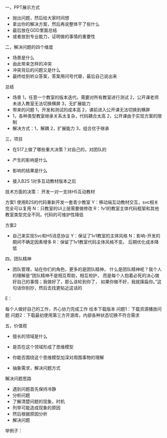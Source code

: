 一，PPT展示方式

* 抛出问题，然后给大家时间想
* 拿出你的解决方案，然后再说整体干了些什么
* 最后放在GDD里面总结
* 或者放到专业能力，证明做的事情的重要性

二，解决问题的四个维度

* 场景是什么
* 由此带来怎样的冲突
* 冲突背后的问题又是什么
* 最终给到听众答案，答案用问号代替，最后自己说出来

总结

* 场景 1，任意一个教室的版本迭代，需要对所有教室进行测试 2，公开课老师未进入教室无法切换横屏 3，无扩展能力
* 带来的问题 1，开发和测试的成本高 2，课前进入公开课无法切换到横屏
* 1，各种类型教室继承关系太复杂，代码耦合太高 2，公开课由于实现方案的限制
* 解决方式：1，解耦 2，扩展能力 3，组合优于继承

三，项目

* 在517上做了哪些重大决策？对自己的，对团队的
* 产生的影响是什么
* 影响的结果是什么

* 接入B2S 1对多互动教材版本之后

技术方面的决策：
开发一对一支持H5互动教材

方案1
使用B2S的代码重新开发一套青少教室
Y：移动端互动教材交互，svc相关完全可以复用
N：只教室的UI上层需要做修改
R：1v1的教室主体代码框架和其他教室类型完全不同。代码的可维护性降低

方案2
* 自己来实现Svc和H5消息协议
Y：保证了1v1教室的主体风格
N：影响-开发的期间不确定因素增多
R：保留了1v1教室代码主体风格不变。
后期优化成本降低

四，团队精神

* 团队管理，站在你们的角色，更多的是团队精神，
什么是团队精神呢？我个人的理解是“团队精神不是相互帮助，相互袒护，
而是每个人抱着必死的决心做好自己的事情；我做好了，那么该轮到你了，
如果你做不好，我就揍扁你。”这句话你别抄，然后去找更贴近这话的


E：

每个人做好自己的工作，齐心协力完成工作
绘本下载版本
问题1：下载资源播放问题
问题2：下载最初使用第三方开源库，内部各种状态切换不符合需求


五，价值观

* 擅长的领域是什么
* 是否在这个领域形成了思维模型
* 你能否围绕这个思维模型加深对周围事物的理解


* 抽象需求，解决问题方式

解决问题思路

* 遇到问题首先保持冷静
* 分析问题
* 了解清楚问题的现象，时机
* 列举可能造成现象的原因
* 然后根据原因分析
* 解决问题

举例子：